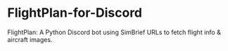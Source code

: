 # FlightPlan-for-Discord
FlightPlan: A Python Discord bot using SimBrief URLs to fetch flight info &amp; aircraft images.
